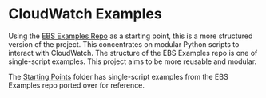 # CloudWatch Examples

Using the [EBS Examples Repo](https://github.com/jwnichols3/ebs-examples/) as a starting point, this is a more structured version of the project. This concentrates on modular Python scripts to interact with CloudWatch. The structure of the EBS Examples repo is one of single-script examples. This project aims to be more reusable and modular.

The [Starting Points](./starting_points/) folder has single-script examples from the EBS Examples repo ported over for reference.
